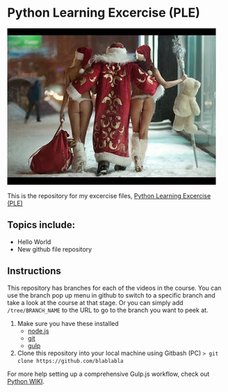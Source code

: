 # Python Learning Excercise (PLE)
![Python Learning Excercise (PLE)](santa.jpg)

This is the repository for my excercise files, [Python Learning Excercise (PLE)](https://en.wikipedia.org/wiki/Python_(programming_language))

## Topics include:
- Hello World
- New github file repository

## Instructions
This repository has branches for each of the videos in the course. You can use the branch pop up menu in github to switch to a specific branch and take a look at the course at that stage. Or you can simply add `/tree/BRANCH_NAME` to the URL to go to the branch you want to peek at.

1. Make sure you have these installed
	- [node.js](http://nodejs.org/)
	- [git](http://git-scm.com/)
	- [gulp](http://gulpjs.com/)
2. Clone this repository into your local machine using Gitbash (PC) `> git clone https://github.com/blablabla`

For more help setting up a comprehensive Gulp.js workflow, check out [Python WIKI](https://en.wikipedia.org/wiki/Python_(programming_language)).

